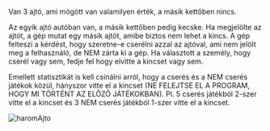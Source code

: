 Van 3 ajtó, ami mögött van valamilyen érték, a másik kettőben nincs.

Az egyik ajtó autóban van, a másik kettőben pedig kecske. Ha megjelölte az ajtót, a gép mutat egy másik ajtót, amibe biztos nem lehet a kincs. A gép felteszi a kérdést, hogy szeretne-e cserélni azzal az ajtóval, ami nem jelölt meg a felhasználó, de NEM zárta ki a gép.
Ha választott a személy, hogy cserél vagy sem, fedje fel hogy elvitte a kincset vagy sem.

Emellett statisztikát is kell csinálni arról, hogy a cserés és a NEM cserés játékok közül, hányszor vitte el a kincset (NE FELEJTSE EL A PROGRAM, HOGY MI TÖRTÉNT AZ ELŐZŐ JÁTÉKOKBAN). Pl. 5 cserés játékból 2-szer vitte el a kincset és 3 NEM cserés játékból 1-szer vitte el a kincset.

![haromAjto](https://github.com/user-attachments/assets/c05964e7-85c2-4fdf-b4bc-29fb91dfef3f)
